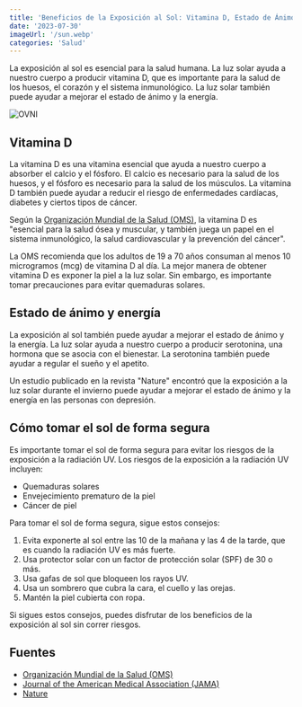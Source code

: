 ```yaml
---
title: 'Beneficios de la Exposición al Sol: Vitamina D, Estado de Ánimo y Seguridad Solar'
date: '2023-07-30'
imageUrl: '/sun.webp'
categories: 'Salud'
---
```


La exposición al sol es esencial para la salud humana. La luz solar ayuda a nuestro cuerpo a producir vitamina D, que es importante para la salud de los huesos, el corazón y el sistema inmunológico. La luz solar también puede ayudar a mejorar el estado de ánimo y la energía.


![OVNI](/sun.webp)

## Vitamina D

La vitamina D es una vitamina esencial que ayuda a nuestro cuerpo a absorber el calcio y el fósforo. El calcio es necesario para la salud de los huesos, y el fósforo es necesario para la salud de los músculos. La vitamina D también puede ayudar a reducir el riesgo de enfermedades cardíacas, diabetes y ciertos tipos de cáncer.

Según la [Organización Mundial de la Salud (OMS)](https://www.who.int/), la vitamina D es "esencial para la salud ósea y muscular, y también juega un papel en el sistema inmunológico, la salud cardiovascular y la prevención del cáncer".

La OMS recomienda que los adultos de 19 a 70 años consuman al menos 10 microgramos (mcg) de vitamina D al día. La mejor manera de obtener vitamina D es exponer la piel a la luz solar. Sin embargo, es importante tomar precauciones para evitar quemaduras solares.

## Estado de ánimo y energía

La exposición al sol también puede ayudar a mejorar el estado de ánimo y la energía. La luz solar ayuda a nuestro cuerpo a producir serotonina, una hormona que se asocia con el bienestar. La serotonina también puede ayudar a regular el sueño y el apetito.

Un estudio publicado en la revista "Nature" encontró que la exposición a la luz solar durante el invierno puede ayudar a mejorar el estado de ánimo y la energía en las personas con depresión.

## Cómo tomar el sol de forma segura

Es importante tomar el sol de forma segura para evitar los riesgos de la exposición a la radiación UV. Los riesgos de la exposición a la radiación UV incluyen:

- Quemaduras solares
- Envejecimiento prematuro de la piel
- Cáncer de piel

Para tomar el sol de forma segura, sigue estos consejos:

1. Evita exponerte al sol entre las 10 de la mañana y las 4 de la tarde, que es cuando la radiación UV es más fuerte.
2. Usa protector solar con un factor de protección solar (SPF) de 30 o más.
3. Usa gafas de sol que bloqueen los rayos UV.
4. Usa un sombrero que cubra la cara, el cuello y las orejas.
5. Mantén la piel cubierta con ropa.

Si sigues estos consejos, puedes disfrutar de los beneficios de la exposición al sol sin correr riesgos.

## Fuentes

- [Organización Mundial de la Salud (OMS)](https://www.who.int/)
- [Journal of the American Medical Association (JAMA)](https://jamanetwork.com/journals/jama)
- [Nature](https://www.nature.com/)
